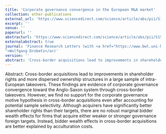 ```yaml
---
title: 'Corporate governance convergence in the European M&A market'
collection: other-publications
external_url: 'https://www.sciencedirect.com/science/article/abs/pii/S1544612318306421?via%3Dihub'
excerpt: ''
venue: ''
paperurl: ''
abstracturl: 'https://www.sciencedirect.com/science/article/abs/pii/S1544612318306421?via%3Dihub'
externalabstract: true
journal: 'Finance Research Letters (with <a href="https://www.bwl.uni-hamburg.de/finance/team/drobetz.html
">Wolfgang Drobetz</a>)'
version: ''
abstract: 'Cross-border acquisitions lead to improvements in shareholder rights and more dispersed ownership structures in a large sample of intra-European takeovers. These findings are evidence of corporate governance convergence toward the Anglo-Saxon system through cross-border takeovers. However, we find no support for the corporate governance motive hypothesis in cross-border acquisitions even after accounting for potential sample selectivity. Although acquirers have significantly better shareholder rights than their targets, there are no robust marginal bidder wealth effects for firms that acquire either weaker or stronger governance foreign targets. Instead, bidder wealth effects in cross-border acquisitions are better explained by acculturation costs.'
---
```


Abstract: Cross-border acquisitions lead to improvements in shareholder rights and more dispersed ownership structures in a large sample of intra-European takeovers. These findings are evidence of corporate governance convergence toward the Anglo-Saxon system through cross-border takeovers. However, we find no support for the corporate governance motive hypothesis in cross-border acquisitions even after accounting for potential sample selectivity. Although acquirers have significantly better shareholder rights than their targets, there are no robust marginal bidder wealth effects for firms that acquire either weaker or stronger governance foreign targets. Instead, bidder wealth effects in cross-border acquisitions are better explained by acculturation costs.
